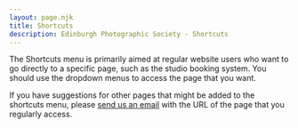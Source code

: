 ```yaml
---
layout: page.njk
title: Shortcuts
description: Edinburgh Photographic Society - Shortcuts
---
```

The Shortcuts menu is primarily aimed at regular website users who want to go directly to a specific page, such as the studio booking system. You should use the dropdown menus to access the page that you want.

If you have suggestions for other pages that might be added to the shortcuts menu, please [send us an email](mailto:webby@edinburghphotographicsociety.co.uk) with the URL of the page that you regularly access.
